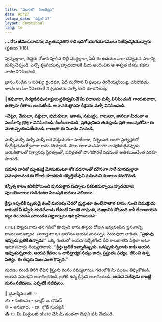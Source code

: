 ```yaml
---
title: "ఎడారిలో  సెలయేర్లు"
date: Apr27
telugu_date: "ఏప్రిల్ 27"
layout: devotional
lang: te
---
```


***…నేను జీవించువాడను; మృతుడనైతిని గాని ఇదిగో యుగయుగములు సజీవుడనైయున్నాను*** (ప్రకటన 1:18). 

పువ్వుల్లారా, ఈస్టరు రోజున పూసిన లిల్లీ మొగ్గల్లారా, ఏదీ ఈ ఉదయం నాకా దివ్యమైన పాఠాన్ని మళ్ళీ చెప్పండి! ఎన్నో కృంగియున్న హృదయాలకి మీరు అందించిన ఆ శాశ్వత జీవపు కథను నాకూ వినిపించండి.

జ్ఞానం నిండిన ఓ పరిశుద్ధ గ్రంథమా, ఏదీ మరోసారి నీ పుటలు తిరగెయ్యనియ్యి. చనిపోవడం లాభం అంటూ నీవందించే నిశ్చయతను మళ్ళీ రుచి చూడనియ్యి.

**📖కవులారా, నిత్యజీవపు సూక్తులు ప్రతిధ్వనించే మీ పదాలను మళ్ళీ వినిపించండి. గాయకులారా, ఉత్సాహ గీతాలు అందుకోండి. ఆ పునరుత్థానపు కీర్తనను మళ్ళీ వినిపించండి.**

**-చెట్లూ, చేమలూ, పక్షులూ, పురుగులూ, ఆకాశం, సముద్రం, గాలులూ, వానలూ మీరంతా ఆ సందేశాన్ని క్రొత్తగా వినిపించండి. కిలకిలలాడండి, ప్రతిధ్వనింప జెయ్యండి. ప్రతి అణువులోనూ ఈ మాట స్పందింపజేయండి. గాలంతా ఈ నినాదం నింపండి.**

మళ్ళీ మళ్ళీ మళ్ళీ మళ్ళీ ఆశ నిశ్చయతగా మారేదాకా, నిశ్చయత అంతా ప్రత్యక్షతలో కేంద్రీకృతమయ్యేదాకా గానం చెయ్యండి. పౌలు లాగా మనమంతా చావుకెదురైనప్పుడు జయగీతాలతో విశ్వాసపు స్థిరత్వంతో, పవిత్రతతో పొంగిపొరలే వదనంతో అతిశయించేంత వరకూ పాడండి.

**సమాధి దారిలో మృతుణ్ణి మోసుకుంటూ శోక వదనాలతో మౌనంగా సాగే మానవుల్లారా సమాధులవంక ఈ రోజుకి చూడకండి కళ్ళెత్తి దేవుని మహిమని కలకాలం కనుగొనండి**

**కన్నీళ్ళ కాలం కదిలిపోయింది పునరుత్థాన పుష్పాలు పకపకమన్నాయి హృదయాలు పులకరించాయి గుడిగంటల పిలుపుకి బదులు పలికాయి.**

**క్రీస్తు ఇప్పటికీ మృతుడై ఉంటే మరణపు చెరలో మ్రగ్గుతూ ఉంటే పాతాళ కూపం నుంచి విముక్తుడు కాకుంటే నీ కన్నీరు తుడిచేవాడు లేకుంటే నిరాశకి తావుంది, దుఃఖానికి చోటుంది.కానీ లేచాడాయన కట్లు తెంచుకుని మానండిక నిట్టూర్పులు ఇది గ్రహించుకుని**

👉ఒక పాస్టరు గారు తన గదిలో కూర్చుని తాను ఈస్టరు రోజున ఇవ్వవలసిన ప్రసంగాన్ని రాసుకుంటున్నాడు. హఠాత్తుగా ఒక ఆలోచన ఆయన మనస్సుని మెరుపులా తాకింది. 
**“ప్రభువు ఇప్పుడు బ్రతికి ఉన్నాడు!”** ఒక్క గంతులో ఆయన కుర్చీలోంచి లేచి కాలుగాలిన పిల్లిలా అటూ ఇటూ పచార్లు చెయ్యసాగాడు. **“క్రీస్తు బ్రతికే ఉన్నాడిప్పుడు. ఒకప్పుడున్నవాడు కాడు ఆయన. ఇప్పుడున్నవాడు. ఆయన కేవలం ఓ చారిత్రాత్మక సత్యం కాదు. ప్రస్తుతం సత్యం. జీవించి ఉన్న సత్యం. ఈ ఈస్టరు నిజం ఎంత గొప్పది.”** 

మరణం నుండి తిరిగి లేచిన క్రీస్తును మనం నమ్ముతాము. గతంలోకి మీ ముఖం తిప్పుకోకండి. ఆయన సమాధిని ఆరాధించకండి. బ్రతికి ఉన్న క్రీస్తుని ఆరాధించండి. 
**ఆయన సజీవుడు కాబట్టి మనం సజీవులం. ఎప్పటికీ సజీవులం.**

<div class="blessing">🙏 <span class="bless-text">దైవాశ్శీసులు!!!</span> ✨</div>

<div class="credit">✍️ <span class="credit-text">▪ సంకలనం - చార్లెస్ ఇ. కౌమన్</span></div>
<div class="credit">🌐 <span class="credit-text">▪ అనువాదం - డా. జోబ్ సుదర్శన్</span></div>


<div class="share">📤 👉 <span class="share-text">మీ మిత్రులకు share చేసి మీ వంతుగా దేవుని పని చేయండి.</span></div>
